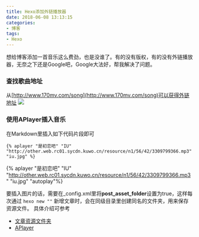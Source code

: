 ```yaml
---
title: Hexo添加外链播放器
date: 2018-06-08 13:13:15
categories:
- 博客
tags:
- Hexo
---
```

想给博客添加一首音乐这么费劲，也是没谁了。有的没有版权，有的没有外链播放器，无奈之下还是Google吧，Google大法好，帮我解决了问题。

### 查找歌曲地址
从[http://www.170mv.com/song](http://www.170mv.com/song)可以获得外链地址
![](http://ww1.sinaimg.cn/large/ad274f89ly1g0u6eq1h64j20nx08qq2y.jpg)


### 使用APlayer插入音乐
在Markdown里插入如下代码片段即可

```
{% aplayer "是初恋吧" "IU" "http://other.web.rc01.sycdn.kuwo.cn/resource/n1/56/42/3309799366.mp3" "iu.jpg" %}
```
{% aplayer "是初恋吧" "IU" "http://other.web.rc01.sycdn.kuwo.cn/resource/n1/56/42/3309799366.mp3" "iu.jpg" "autoplay"%}

要插入图片的话，需要在_config.xml里将**post_asset_folder**设置为true，这样每次通过 `hexo new ""` 新增文章时，会在同级目录里创建同名的文件夹，用来保存资源文件。
具体介绍可参考
- [文章资源文件夹](https://hexo.io/zh-cn/docs/asset-folders.html#%E6%96%87%E7%AB%A0%E8%B5%84%E6%BA%90%E6%96%87%E4%BB%B6%E5%A4%B9)
- [APlayer](https://github.com/MoePlayer/hexo-tag-aplayer/blob/master/docs/README-zh_cn.md)
